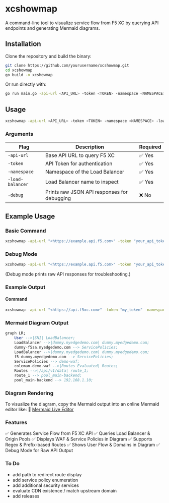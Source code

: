 # xcshowmap

A command-line tool to visualize service flow from F5 XC by querying API endpoints and generating Mermaid diagrams.

## Installation

Clone the repository and build the binary:

```bash
git clone https://github.com/yourusername/xcshowmap.git
cd xcshowmap
go build -o xcshowmap
```

Or run directly with:

```bash
go run main.go -api-url <API_URL> -token <TOKEN> -namespace <NAMESPACE> -load-balancer <LB>
```

## Usage

```bash
xcshowmap -api-url <API_URL> -token <TOKEN> -namespace <NAMESPACE> -load-balancer <LOAD_BALANCER_NAME> [-debug]
```

### Arguments

| Flag            | Description                                      | Required |
|----------------|------------------------------------------------|----------|
| `-api-url`     | Base API URL to query F5 XC                    | ✅ Yes   |
| `-token`       | API Token for authentication                   | ✅ Yes   |
| `-namespace`   | Namespace of the Load Balancer                 | ✅ Yes   |
| `-load-balancer` | Load Balancer name to inspect               | ✅ Yes   |
| `-debug`       | Prints raw JSON API responses for debugging    | ❌ No    |

## Example Usage

### Basic Command

```bash
xcshowmap -api-url "<https://example.api.f5.com>" -token "your_api_token" -namespace "your-namespace" -load-balancer "your-load-balancer"
```

### Debug Mode

```bash
xcshowmap -api-url "<https://example.api.f5.com>" -token "your_api_token" -namespace "your-namespace" -load-balancer "your-load-balancer" -debug
```

(Debug mode prints raw API responses for troubleshooting.)

### Example Output

#### Command

```bash
xcshowmap -api-url "<https://api.f5xc.com>" -token "my_token" -namespace "my-namespace" -load-balancer "loadbalancer"
```

### Mermaid Diagram Output

```sql
graph LR;
    User -->|SNI| LoadBalancer;
    LoadBalancer -->|dummy.myedgedemo.com| dummy.myedgedemo.com;
    dummy-f5sa.myedgedemo.com --> ServicePolicies;
    LoadBalancer -->|dummy.myedgedemo.com| dummy.myedgedemo.com;
    f5-dummy.myedgedemo.com --> ServicePolicies;
    ServicePolicies --> demo-waf;
    coleman-demo-waf -->|Routes Evaluated| Routes;
    Routes -->|/api/v1/data| route_1;
    route_1 --> pool_main-backend;
    pool_main-backend --> 192.168.1.10;
```

### Diagram Rendering

To visualize the diagram, copy the Mermaid output into an online Mermaid editor like: 🔗 [Mermaid Live Editor](https://mermaid.live/)

### Features

✅ Generates Service Flow from F5 XC API
✅ Queries Load Balancer & Origin Pools
✅ Displays WAF & Service Policies in Diagram
✅ Supports Regex & Prefix-based Routes
✅ Shows User Flow & Domains in Diagram
✅ Debug Mode for Raw API Output

### To Do

- add path to redirect route display
- add service policy enumeration
- add additional security services
- evaluate CDN existence / match upstream domain
- add releases
